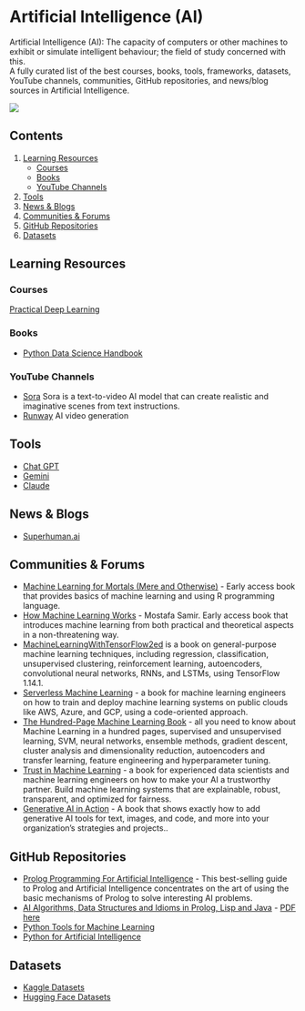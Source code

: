 # Artificial Intelligence (AI)

Artificial Intelligence (AI): The capacity of computers or other machines to exhibit or simulate intelligent behaviour; the field of study concerned with this.  
A fully curated list of the best courses, books, tools, frameworks, datasets, YouTube channels, communities, GitHub repositories, and news/blog sources in Artificial Intelligence.

![](https://media0.giphy.com/media/v1.Y2lkPTc5MGI3NjExdWhkaXdzOHZxdTlvNGNqOGptMXllaDVybnA2N3ZqZWk5dnUyN2duNCZlcD12MV9pbnRlcm5hbF9naWZfYnlfaWQmY3Q9Zw/FHLceGZizDe1xMyiD9/giphy.gif)

## Contents

1. [Learning Resources](#learning-resources)
   - [Courses](#courses)
   - [Books](#books)
   - [YouTube Channels](#youtube-channels)
2. [Tools](#tools)
3. [News & Blogs](#news--blogs)
4. [Communities & Forums](#communities--forums)
5. [GitHub Repositories](#github-repositories)
6. [Datasets](#datasets)

## Learning Resources

### Courses
[Practical Deep Learning](https://course.fast.ai)

### Books
* [Python Data Science Handbook](https://jakevdp.github.io/PythonDataScienceHandbook/)

### YouTube Channels
* [Sora](https://openai.com/sora) Sora is a text-to-video AI model that can create realistic and imaginative scenes from text instructions.
* [Runway](https://runwayml.com/) AI video generation

## Tools
* [Chat GPT](https://chat.openai.com/)
* [Gemini](https://gemini.google.com/)
* [Claude](https://www.anthropic.com/claude)

## News & Blogs
* [Superhuman.ai](https://www.superhuman.ai/)

## Communities & Forums

* [Machine Learning for Mortals (Mere and Otherwise)](https://www.manning.com/books/machine-learning-for-mortals-mere-and-otherwise) - Early access book that provides basics of machine learning and using R programming language.
* [How Machine Learning Works](https://livebook.manning.com/book/how-machine-learning-works/welcome/v-5) - Mostafa Samir. Early access book that introduces machine learning from both practical and theoretical aspects in a non-threatening way. 
* [MachineLearningWithTensorFlow2ed](https://www.manning.com/books/machine-learning-with-tensorflow-second-edition) is a book on general-purpose machine learning techniques, including regression, classification, unsupervised clustering, reinforcement learning, autoencoders, convolutional neural networks, RNNs, and LSTMs, using TensorFlow 1.14.1.
* [Serverless Machine Learning](https://www.manning.com/books/serverless-machine-learning-in-action) - a book for machine learning engineers on how to train and deploy machine learning systems on public clouds like AWS, Azure, and GCP, using a code-oriented approach.
* [The Hundred-Page Machine Learning Book](http://themlbook.com/) - all you need to know about Machine Learning in a hundred pages, supervised and unsupervised learning, SVM, neural networks, ensemble methods, gradient descent, cluster analysis and dimensionality reduction, autoencoders and transfer learning, feature engineering and hyperparameter tuning.
* [Trust in Machine Learning](https://www.manning.com/books/trust-in-machine-learning) - a book for experienced data scientists and machine learning engineers on how to make your AI a trustworthy partner. Build machine learning systems that are explainable, robust, transparent, and optimized for fairness.
* [Generative AI in Action](https://www.manning.com/books/generative-ai-in-action) - A book that shows exactly how to add generative AI tools for text, images, and code, and more into your organization’s strategies and projects..

## GitHub Repositories

* [Prolog Programming For Artificial Intelligence](http://www.amazon.com/Programming-Artificial-Intelligence-International-Computer/dp/0321417461) - This best-selling guide to Prolog and Artificial Intelligence concentrates on the art of using the basic mechanisms of Prolog to solve interesting AI problems.
* [AI Algorithms, Data Structures and Idioms in Prolog, Lisp and Java](http://www.amazon.co.uk/Algorithms-Data-Structures-Idioms-Prolog/dp/0136070477) - [PDF here](https://pdfs.semanticscholar.org/f5c3/d7dbe4c47e310569a14d2338d0cb3d70a1bb.pdf)
* [Python Tools for Machine Learning](https://www.cbinsights.com/blog/python-tools-machine-learning/)
* [Python for Artificial Intelligence](https://wiki.python.org/moin/PythonForArtificialIntelligence)

## Datasets

* [Kaggle Datasets](https://www.kaggle.com/datasets)
* [Hugging Face Datasets](https://huggingface.co/datasets)
